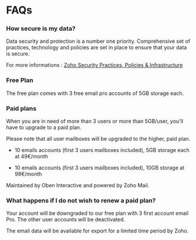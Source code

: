 # FAQs


### How secure is my data?

Data security and protection is a number one priority. Comprehensive set of practices, technology and policies are set in place to ensure that your data is secure.

For more informations : [Zoho Security Practices, Policies & Infrastructure](https://www.zoho.com/security.html)

### Free Plan

The free plan comes with 3 free email pro accounts of 5GB storage each. 


### Paid plans

When you are in need of more than 3 users or more than 5GB/user, you'll have to upgrade to a paid plan.

Please note that all user mailboxes will be upgraded to the higher, paid plan. 

* 10 emails accounts (first 3 users mailboxes included), 5GB storage each at 49€/month

* 10 emails accounts (first 3 users mailboxes included), 10GB storage at 98€/month

Maintained by Oben Interactive and powered by Zoho Mail.


### What happens if I do not wish to renew a paid plan?

Your account will be downgraded to our free plan with 3 first account email Pro. The other user accounts will be deactivated. 

The email data will be available for export for a limited time period by Zoho.

